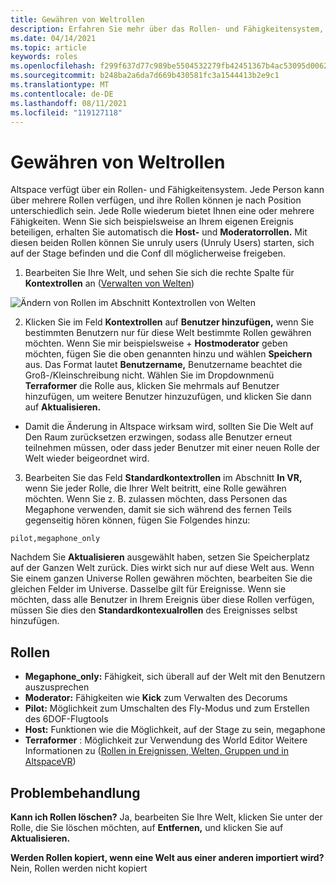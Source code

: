 ```yaml
---
title: Gewähren von Weltrollen
description: Erfahren Sie mehr über das Rollen- und Fähigkeitensystem, und erhalten Sie schrittweise Anweisungen zum Erteilen von Benutzerrollen in Ihren AltspaceVR-Welten.
ms.date: 04/14/2021
ms.topic: article
keywords: roles
ms.openlocfilehash: f299f637d77c989be5504532279fb42451367b4ac53095d00627f67402dd8552
ms.sourcegitcommit: b248ba2a6da7d669b430581fc3a1544413b2e9c1
ms.translationtype: MT
ms.contentlocale: de-DE
ms.lasthandoff: 08/11/2021
ms.locfileid: "119127118"
---
```

# <a name="granting-world-roles"></a>Gewähren von Weltrollen

Altspace verfügt über ein Rollen- und Fähigkeitensystem. Jede Person kann über mehrere Rollen verfügen, und ihre Rollen können je nach Position unterschiedlich sein. Jede Rolle wiederum bietet Ihnen eine oder mehrere Fähigkeiten. Wenn Sie sich beispielsweise an Ihrem eigenen Ereignis beteiligen, erhalten Sie automatisch die **Host-** und **Moderatorrollen.** Mit diesen beiden Rollen können Sie unruly users (Unruly Users) starten, sich auf der Stage befinden und die Conf dll möglicherweise freigeben.

1. Bearbeiten Sie Ihre Welt, und sehen Sie sich die rechte Spalte für **Kontextrollen** an ([Verwalten von Welten](managing-worlds.md))

![Ändern von Rollen im Abschnitt Kontextrollen von Welten](images/granting-roles.png)

2. Klicken Sie im Feld **Kontextrollen** auf **Benutzer hinzufügen,** wenn Sie bestimmten Benutzern nur für diese Welt bestimmte Rollen gewähren möchten. Wenn Sie mir beispielsweise   +  **Hostmoderator** geben möchten, fügen Sie die oben genannten hinzu und wählen **Speichern** aus. Das Format lautet **Benutzername,** Benutzername beachtet die Groß-/Kleinschreibung nicht. Wählen Sie im Dropdownmenü **Terraformer** die Rolle aus, klicken Sie mehrmals auf Benutzer hinzufügen, um weitere Benutzer hinzuzufügen, und klicken Sie dann auf **Aktualisieren.**

* Damit die Änderung in Altspace wirksam wird, sollten Sie Die Welt auf Den Raum zurücksetzen erzwingen, sodass alle Benutzer erneut teilnehmen müssen, oder dass jeder Benutzer mit einer neuen Rolle der Welt wieder beigeordnet wird.

3. Bearbeiten Sie das Feld **Standardkontextrollen** im Abschnitt **In VR,** wenn Sie jeder Rolle, die Ihrer Welt beitritt, eine Rolle gewähren möchten. Wenn Sie z. B. zulassen möchten, dass Personen das Megaphone verwenden, damit sie sich während des fernen Teils gegenseitig hören können, fügen Sie Folgendes hinzu:

```
pilot,megaphone_only
```

Nachdem Sie **Aktualisieren** ausgewählt haben, setzen Sie Speicherplatz auf der Ganzen Welt zurück. Dies wirkt sich nur auf diese Welt aus. Wenn Sie einem ganzen Universe Rollen gewähren möchten, bearbeiten Sie die gleichen Felder im Universe. Dasselbe gilt für Ereignisse. Wenn sie möchten, dass alle Benutzer in Ihrem Ereignis über diese Rollen verfügen, müssen Sie dies den **Standardkontexualrollen** des Ereignisses selbst hinzufügen.

## <a name="roles"></a>Rollen

* **Megaphone_only:** Fähigkeit, sich überall auf der Welt mit den Benutzern auszusprechen
* **Moderator:** Fähigkeiten wie **Kick** zum Verwalten des Decorums
* **Pilot:** Möglichkeit zum Umschalten des Fly-Modus und zum Erstellen des 6DOF-Flugtools
* **Host:** Funktionen wie die Möglichkeit, auf der Stage zu sein, megaphone
* **Terraformer** : Möglichkeit zur Verwendung des World Editor Weitere Informationen zu ([Rollen in Ereignissen, Welten, Gruppen und in AltspaceVR](../getting-started/roles.md))

## <a name="troubleshooting"></a>Problembehandlung

**Kann ich Rollen löschen?**
Ja, bearbeiten Sie Ihre Welt, klicken Sie unter der Rolle, die Sie löschen möchten, auf **Entfernen,** und klicken Sie auf **Aktualisieren.**

**Werden Rollen kopiert, wenn eine Welt aus einer anderen importiert wird?**
Nein, Rollen werden nicht kopiert